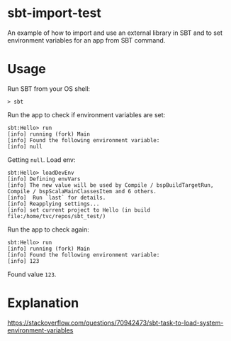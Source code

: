 # sbt-import-test
An example of how to import and use an external library in SBT and to set environment variables for an app from SBT command.

# Usage
Run SBT from your OS shell:

    > sbt

Run the app to check if environment variables are set:

    sbt:Hello> run
    [info] running (fork) Main 
    [info] Found the following environment variable:
    [info] null

Getting `null`. Load env:

    sbt:Hello> loadDevEnv
    [info] Defining envVars
    [info] The new value will be used by Compile / bspBuildTargetRun, Compile / bspScalaMainClassesItem and 6 others.
    [info] 	Run `last` for details.
    [info] Reapplying settings...
    [info] set current project to Hello (in build file:/home/tvc/repos/sbt_test/)

Run the app to check again:

    sbt:Hello> run
    [info] running (fork) Main 
    [info] Found the following environment variable:
    [info] 123

Found value `123`.

# Explanation
https://stackoverflow.com/questions/70942473/sbt-task-to-load-system-environment-variables
